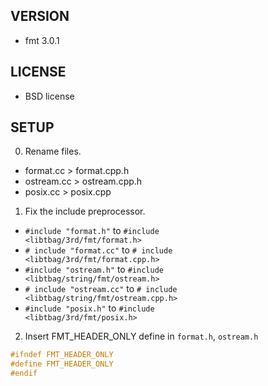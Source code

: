 ## VERSION

- fmt 3.0.1

## LICENSE

- BSD license

## SETUP

0. Rename files.
 - format.cc  > format.cpp.h
 - ostream.cc > ostream.cpp.h
 - posix.cc   > posix.cpp
1. Fix the include preprocessor.
 - <code>#include "format.h"</code> to <code>#include <libtbag/3rd/fmt/format.h></code>
 - <code># include "format.cc"</code> to <code># include <libtbag/3rd/fmt/format.cpp.h></code>
 - <code>#include "ostream.h"</code> to <code>#include <libtbag/string/fmt/ostream.h></code>
 - <code># include "ostream.cc"</code> to <code># include <libtbag/string/fmt/ostream.cpp.h></code>
 - <code>#include "posix.h"</code> to <code>#include <libtbag/3rd/fmt/posix.h></code>
2. Insert FMT_HEADER_ONLY define in <code>format.h</code>, <code>ostream.h</code>
```cpp
#ifndef FMT_HEADER_ONLY
#define FMT_HEADER_ONLY
#endif
```

